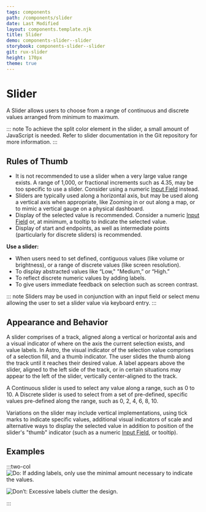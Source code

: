 ```yaml
---
tags: components
path: /components/slider
date: Last Modified
layout: components.template.njk
title: Slider
demo: components-slider--slider
storybook: components-slider--slider
git: rux-slider
height: 170px
theme: true
---
```


# Slider

A Slider allows users to choose from a range of continuous and discrete values arranged from minimum to maximum.

::: note
To achieve the split color element in the slider, a small amount of JavaScript is needed. Refer to slider documentation in the Git repository for more information.
:::

## Rules of Thumb

- It is not recommended to use a slider when a very large value range exists. A range of 1,000, or fractional increments such as 4.35, may be too specific to use a slider. Consider using a numeric [Input Field](/components/input-field) instead.
- Sliders are typically used along a horizontal axis, but may be used along a vertical axis when appropriate, like Zooming in or out along a map, or to mimic a vertical gauge on a physical dashboard.
- Display of the selected value is recommended. Consider a numeric [Input Field](/components/input-field) or, at minimum, a tooltip to indicate the selected value.
- Display of start and endpoints, as well as intermediate points (particularly for discrete sliders) is recommended.

**Use a slider:**

- When users need to set defined, contiguous values (like volume or brightness), or a range of discrete values (like screen resolution).
- To display abstracted values like “Low," "Medium,” or “High.”
- To reflect discrete numeric values by adding labels.
- To give users immediate feedback on selection such as screen contrast.

::: note
Sliders may be used in conjunction with an input field or select menu allowing the user to set a slider value via keyboard entry.
:::

## Appearance and Behavior

A slider comprises of a track, aligned along a vertical or horizontal axis and a visual indicator of where on the axis the current selection exists, and value labels. In Astro, the visual indicator of the selection value comprises of a selection fill, and a thumb indicator. The user slides the thumb along the track until it reaches their desired value. A label appears above the slider, aligned to the left side of the track, or in certain situations may appear to the left of the slider, vertically center-aligned to the track.

A Continuous slider is used to select any value along a range, such as 0 to 10. A Discrete slider is used to select from a set of pre-defined, specific values pre-defined along the range, such as 0, 2, 4, 6, 8, 10.

Variations on the slider may include vertical implementations, using tick marks to indicate specific values, additional visual indicators of scale and alternative ways to display the selected value in addition to position of the slider's "thumb" indicator (such as a numeric [Input Field](/components/input-field), or tooltip).

## Examples

:::two-col
![Do: If adding labels, only use the minimal amount necessary to indicate the values.](/img/components/slider-do-1.png "Do: If adding labels, only use the minimal amount necessary to indicate the values.")

![Don’t: Excessive labels clutter the design.](/img/components/slider-dont-1.png "Don’t: Excessive labels clutter the design.")

:::
